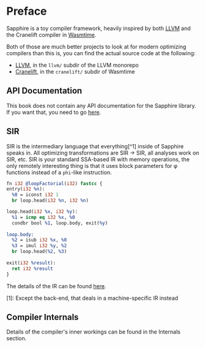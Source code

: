 # Preface

Sapphire is a toy compiler framework, heavily inspired by both [LLVM](https://www.llvm.org) and the
Cranelift compiler in [Wasmtime](https://wasmtime.dev/). 

Both of those are much better projects to look at for modern optimizing compilers than this is, you
can find the actual source code at the following:

- [LLVM](https://github.com/llvm/llvm-project/tree/main/llvm), in the `llvm/` subdir of the LLVM monorepo
- [Cranelift](https://github.com/bytecodealliance/wasmtime/tree/main/cranelift), in the `cranelift/` subdir of Wasmtime

## API Documentation

This book does not contain any API documentation for the Sapphire library. If you want that,
you need to go [here](https://pages.evanacox.io/sapphire/api/sapphire).

## SIR

SIR is the intermediary language that everything[^1] inside of Sapphire speaks in. All optimizing transformations
are SIR -> SIR, all analyses work on SIR, etc. SIR is your standard SSA-based IR with memory operations, the only
remotely interesting thing is that it uses block parameters for φ functions instead of a `phi`-like instruction.

```llvm
fn i32 @loopFactorial(i32) fastcc {
entry(i32 %n):
  %0 = iconst i32 1
  br loop.head(i32 %n, i32 %n)

loop.head(i32 %x, i32 %y):
  %1 = icmp eq i32 %x, %0
  condbr bool %1, loop.body, exit(%y)
  
loop.body:
  %2 = isub i32 %x, %0
  %3 = imul i32 %y, %2
  br loop.head(%2, %3)
  
exit(i32 %result):
  ret i32 %result
}
```

The details of the IR can be found [here](sir.md).

[1]: Except the back-end, that deals in a machine-specific IR instead

## Compiler Internals

Details of the compiler's inner workings can be found in the Internals section.
